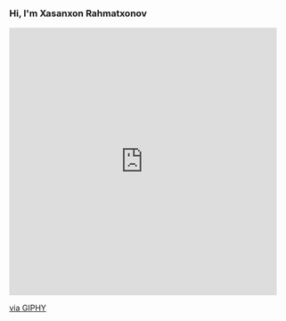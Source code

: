 ### Hi, I'm  Xasanxon Rahmatxonov
<iframe src="https://giphy.com/embed/gM5qFksULw54NMWyry" width="480" height="480" frameBorder="0" class="giphy-embed" allowFullScreen></iframe><p><a href="https://giphy.com/gifs/hello-wave-hand-gM5qFksULw54NMWyry">via GIPHY</a></p>


